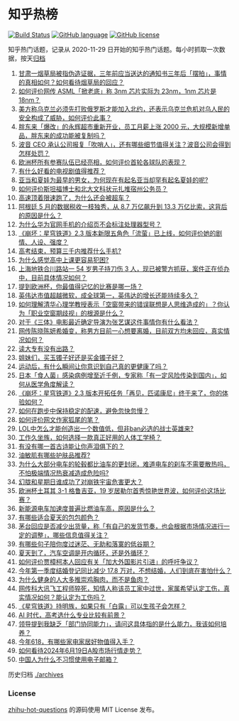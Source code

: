 # 知乎热榜
[![Build Status](https://github.com/ToWeLong/zhihu-hot-questions/workflows/CI/badge.svg)](https://github.com/ToWeLong/zhihu-hot-questions/actions)
[![GitHub language](https://img.shields.io/badge/language-golang-orange.svg)](https://golang.org/)
[![GitHub license](https://img.shields.io/github/license/ToWeLong/zhihu-hot-questions)](https://github.com/ToWeLong/zhihu-hot-questions/blob/main/LICENSE)

知乎热门话题，记录从 2020-11-29 日开始的知乎热门话题。每小时抓取一次数据，按天[归档](./archives)

<!-- BEGIN -->

1. [甘肃一烟草局被指伪造证据，三年前应当送达的通知书三年后「摆拍」，事情的真相如何？如何看待烟草局的回应？](https://www.zhihu.com/question/659215832)
1. [如何评价网传 ASML「掀老底」称 3nm 芯片实际为 23nm，1nm 芯片是 18nm？](https://www.zhihu.com/question/659222197)
1. [美方称乌克兰必须先打败俄罗斯才能加入北约，还表示乌克兰危机对乌人民的安全构成了威胁，如何评价此事？](https://www.zhihu.com/question/659309788)
1. [胖东来「爆改」的永辉超市重新开业，员工月薪上涨 2000 元，大规模新增单品，胖东来的成功能被复制吗？](https://www.zhihu.com/question/659324389)
1. [波音 CEO 承认公司报复「吹哨人」，还有哪些细节值得关注？波音公司会得到怎样处罚？](https://www.zhihu.com/question/659329215)
1. [欧洲杯所有参赛队伍已经亮相，如何评价首轮各球队的表现？](https://www.zhihu.com/question/659272924)
1. [有什么好看的电视剧值得推荐？](https://www.zhihu.com/question/658446630)
1. [亚当和夏娃为最早的男女，为何现在有起名亚当却罕有起名夏娃的呢?](https://www.zhihu.com/question/654570780)
1. [如何评价斯坦福博士和北大文科状元扎堆宿州公务员？](https://www.zhihu.com/question/659238107)
1. [高速顶着限速跑了，为什么还会被超车？](https://www.zhihu.com/question/657995710)
1. [阿根廷 5 月的数据税收一枝独秀，从 8.7 万亿飙升到 13.3 万亿比索，这背后的原因是什么？](https://www.zhihu.com/question/659027059)
1. [为什么华为官网手机的介绍页不会标注处理器型号？](https://www.zhihu.com/question/659143817)
1. [《崩坏：星穹铁道》2.3 版本新限五角色「流萤」已上线，如何评价她的剧情、人设、强度？](https://www.zhihu.com/question/659304794)
1. [高考结束，预算三千内推荐什么手机?](https://www.zhihu.com/question/658941621)
1. [为什么感觉高中上课更容易犯困?](https://www.zhihu.com/question/658819564)
1. [上海地铁合川路站一 54 岁男子持刀伤 3 人，现已被警方抓获，案件正在侦办中，目前具体情况如何？](https://www.zhihu.com/question/659308293)
1. [提到欧洲杯，你最值得记忆的比赛是哪一场？](https://www.zhihu.com/question/658734875)
1. [英伟达市值超越微软，成全球第一，英伟达的增长还能持续多久？](https://www.zhihu.com/question/659303399)
1. [如何理解清华心理学教授表示「空窗带来的错误联想是人思维造成的」？你认为「职业空窗期歧视」的根源是什么？](https://www.zhihu.com/question/659143436)
1. [对于《三体》电影最近确定导演为张艺谋这件事情你有什么看法？](https://www.zhihu.com/question/659099251)
1. [网传陈晓陈妍希婚变，称男方目前一心想要离婚，目前双方均未回应，真实情况如何？](https://www.zhihu.com/question/659322847)
1. [读大专有没有出路？](https://www.zhihu.com/question/658470418)
1. [姐妹们，买玉镯子好还是买金镯子好？](https://www.zhihu.com/question/656674514)
1. [运动后，有什么瞬间让你意识到自己真的更健康了吗？](https://www.zhihu.com/question/656313205)
1. [日本「食人菌」感染病例增至近千例，专家称「有一定风险传染到国内」，如何从医学角度解读？](https://www.zhihu.com/question/659235504)
1. [《崩坏：星穹铁道》2.3 版本开拓任务「再见，匹诺康尼」终于来了，你的体验如何？](https://www.zhihu.com/question/659281797)
1. [如何在跑步中保持稳定的配速，避免忽快忽慢？](https://www.zhihu.com/question/656320110)
1. [如何评价网文作家狐尾的笔？](https://www.zhihu.com/question/642615296)
1. [LOL中怎么才能创造出一个数值低，但非ban必选的战士英雄来?](https://www.zhihu.com/question/539288629)
1. [工作久坐族，如何选择一款真正好用的人体工学椅？](https://www.zhihu.com/question/653888670)
1. [有没有哪一首古诗能让你声泪俱下的？](https://www.zhihu.com/question/659280008)
1. [油敏肌有哪些护肤品推荐?](https://www.zhihu.com/question/655804262)
1. [为什么大部分电车的轮毂都比油车的更封闭，难道电车的刹车不需要散热吗，不怕极端情况热衰减造成危险吗?](https://www.zhihu.com/question/655840707)
1. [幻胧和星期日谁成功了对崩铁宇宙危害更大？](https://www.zhihu.com/question/659096906)
1. [欧洲杯土耳其 3-1 格鲁吉亚，19 岁居勒尔首秀惊艳世界波，如何评价这场比赛？](https://www.zhihu.com/question/659235633)
1. [新能源电车加速度普遍比燃油车高，原因是什么？](https://www.zhihu.com/question/657900615)
1. [有哪些适合夏天的包包颜色？](https://www.zhihu.com/question/656287967)
1. [茅台回应是否减少出货量，称「有自己的发货节奏，也会根据市场情况进行一定的调整」，哪些信息值得关注？](https://www.zhihu.com/question/659142205)
1. [有哪些句子陪你度过迷茫、无助和落寞的低谷期？](https://www.zhihu.com/question/659094952)
1. [夏天到了，汽车空调是开内循环，还是外循环？](https://www.zhihu.com/question/657925427)
1. [如何评价贾樟柯本人回应有关「加大外国影片引进」的呼吁争议？](https://www.zhihu.com/question/659273000)
1. [今年第一季度结婚登记同比减少 17.8 万对，不想结婚，人们到底在害怕什么？](https://www.zhihu.com/question/659303634)
1. [为什么健身的人大多推崇鸡胸肉，而不是鱼肉？](https://www.zhihu.com/question/656095010)
1. [网传科大讯飞工程师猝死，知情人称该员工家中过世，家属希望认定工伤，真实情况如何？能认定为工伤吗？](https://www.zhihu.com/question/659256554)
1. [《星穹铁道》持明族，如果只有「白露」可以生孩子会怎样？](https://www.zhihu.com/question/656999873)
1. [AI 时代，高考选什么专业比较有前景？](https://www.zhihu.com/question/658202339)
1. [领导提到我缺乏「部门协同能力」，请问这具体指的是什么能力，我该如何培养？](https://www.zhihu.com/question/658821309)
1. [今年618，有哪些家电家居好物值得入手？](https://www.zhihu.com/question/655967570)
1. [如何看待2024年6月19日A股市场行情走势？](https://www.zhihu.com/question/659240513)
1. [中国人为什么不习惯使用电子邮箱？](https://www.zhihu.com/question/30626480)

<!-- END -->

历史归档 [./archives](./archives)


### License
[zhihu-hot-questions](https://github.com/towelong/zhihu-hot-questions) 的源码使用 MIT License 发布。